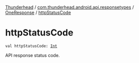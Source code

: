 [Thunderhead](../../index.md) / [com.thunderhead.android.api.responsetypes](../index.md) / [OneResponse](index.md) / [httpStatusCode](./http-status-code.md)

# httpStatusCode

`val httpStatusCode: `[`Int`](https://kotlinlang.org/api/latest/jvm/stdlib/kotlin/-int/index.html)

API response status code.

